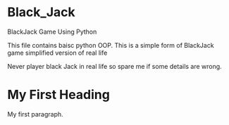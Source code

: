 # Black_Jack
BlackJack Game Using Python

This file contains baisc python OOP.
This is a simple form of BlackJack game simplified version of real life

Never player black Jack in real life so spare me if some details are wrong.

<!DOCTYPE html>
<html>
<body>

<h1>My First Heading</h1>
<p>My first paragraph.</p>

</body>
